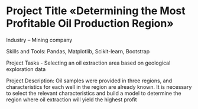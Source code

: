 # Project Title «Determining the Most Profitable Oil Production Region»

Industry – Mining company

Skills and Tools: Pandas, Matplotlib, Scikit-learn, Bootstrap

Project Tasks - Selecting an oil extraction area based on geological exploration data

Project Description: Oil samples were provided in three regions, and characteristics for each well in the region are already known. It is necessary to select the relevant characteristics and build a model to determine the region where oil extraction will yield the highest profit
